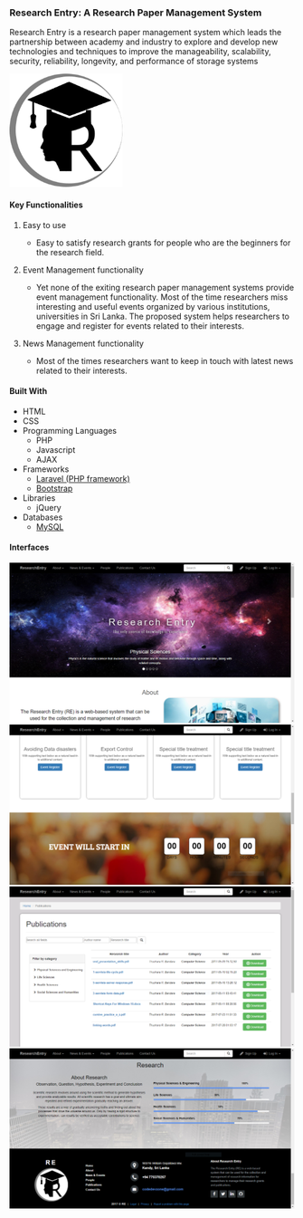 ### Research Entry: A Research Paper Management System

Research Entry is a research paper management system which leads the partnership between academy and industry to explore and develop new technologies and techniques to improve the manageability, scalability, security, reliability, longevity, and performance of storage systems

<img src="https://github.com/thusharabandara/research-entry/blob/master/public/image/logo/logo.png" width="200" height="200" styles="padding: 200px" />

#### Key Functionalities

1. Easy to use
   - Easy to satisfy research grants for people who are the beginners for the research field.

2. Event Management functionality
   - Yet none of the exiting research paper management systems provide event management functionality. Most of the time researchers miss interesting and useful events organized by various institutions, universities in Sri Lanka. The proposed system helps researchers to engage and register for events related to their interests.
    
3. News Management functionality
   - Most of the times researchers want to keep in touch with latest news related to their interests.

#### Built With

- HTML
- CSS
- Programming Languages
	- PHP
	- Javascript
	- AJAX
- Frameworks
	- [Laravel (PHP framework)](https://laravel.com/)
	- [Bootstrap](https://getbootstrap.com/)	
- Libraries
	- jQuery
- Databases
	- [MySQL](https://www.mysql.com/)
  
#### Interfaces

<img src="https://github.com/thusharabandara/research-entry/blob/master/public/image/screenshots/Capture2.PNG" />

<img src="https://github.com/thusharabandara/research-entry/blob/master/public/image/screenshots/Capture.PNG" />

<img src="https://github.com/thusharabandara/research-entry/blob/master/public/image/screenshots/Capture3.PNG" />

<img src="https://github.com/thusharabandara/research-entry/blob/master/public/image/screenshots/Capture1.PNG" />
